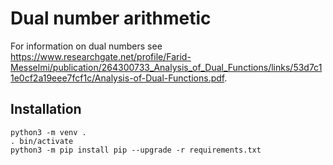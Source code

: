 # Dual number arithmetic

For information on dual numbers see https://www.researchgate.net/profile/Farid-Messelmi/publication/264300733_Analysis_of_Dual_Functions/links/53d7c11e0cf2a19eee7fcf1c/Analysis-of-Dual-Functions.pdf.

## Installation

~~~
python3 -m venv .
. bin/activate
python3 -m pip install pip --upgrade -r requirements.txt
~~~
